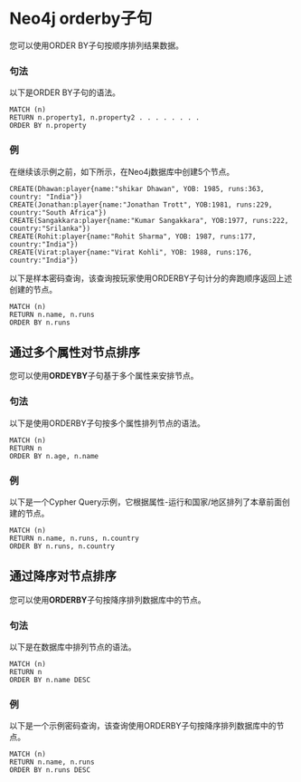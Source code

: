 # Neo4j orderby子句

您可以使用ORDER BY子句按顺序排列结果数据。

### 句法

以下是ORDER BY子句的语法。

```cql
MATCH (n)  
RETURN n.property1, n.property2 . . . . . . . .  
ORDER BY n.property
```

### 例

在继续该示例之前，如下所示，在Neo4j数据库中创建5个节点。

```cql
CREATE(Dhawan:player{name:"shikar Dhawan", YOB: 1985, runs:363, country: "India"})
CREATE(Jonathan:player{name:"Jonathan Trott", YOB:1981, runs:229, country:"South Africa"})
CREATE(Sangakkara:player{name:"Kumar Sangakkara", YOB:1977, runs:222, country:"Srilanka"})
CREATE(Rohit:player{name:"Rohit Sharma", YOB: 1987, runs:177, country:"India"})
CREATE(Virat:player{name:"Virat Kohli", YOB: 1988, runs:176, country:"India"})
```

以下是样本密码查询，该查询按玩家使用ORDERBY子句计分的奔跑顺序返回上述创建的节点。

```cql
MATCH (n)  
RETURN n.name, n.runs 
ORDER BY n.runs 
```

## 通过多个属性对节点排序

您可以使用**ORDEYBY**子句基于多个属性来安排节点。

### 句法

以下是使用ORDERBY子句按多个属性排列节点的语法。

```cql
MATCH (n) 
RETURN n 
ORDER BY n.age, n.name 
```

### 例

以下是一个Cypher Query示例，它根据属性-运行和国家/地区排列了本章前面创建的节点。

```cql
MATCH (n) 
RETURN n.name, n.runs, n.country 
ORDER BY n.runs, n.country
```

## 通过降序对节点排序

您可以使用**ORDERBY**子句按降序排列数据库中的节点。

### 句法

以下是在数据库中排列节点的语法。

```cql
MATCH (n) 
RETURN n 
ORDER BY n.name DESC 
```

### 例

以下是一个示例密码查询，该查询使用ORDERBY子句按降序排列数据库中的节点。

```cql
MATCH (n)  
RETURN n.name, n.runs 
ORDER BY n.runs DESC 
```
